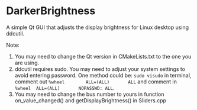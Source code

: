 # DarkerBrightness
A simple Qt GUI that adjusts the display brightness for Linux desktop using ddcutil.

Note: 
1. You may need to change the Qt version in CMakeLists.txt to the one you are using.
2. ddcutil requires sudo. You may need to adjust your system settings to avoid entering password. One method could be: 
`sudo visudo` in terminal, comment out `%wheel        ALL=(ALL)       ALL` and comment in `%wheel  ALL=(ALL)       NOPASSWD: ALL`.
3. You may need to change the bus number to yours in function on_value_changed() and getDisplayBrightness() in Sliders.cpp
